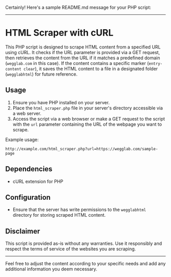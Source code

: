 Certainly! Here's a sample README.md message for your PHP script:

---

# HTML Scraper with cURL

This PHP script is designed to scrape HTML content from a specified URL using cURL. It checks if the URL parameter is provided via a GET request, then retrieves the content from the URL if it matches a predefined domain (`wegglab.com` in this case). If the content contains a specific marker (`entry-content clear`), it saves the HTML content to a file in a designated folder (`wegglabhtml`) for future reference.

## Usage

1. Ensure you have PHP installed on your server.
2. Place the `html_scraper.php` file in your server's directory accessible via a web server.
3. Access the script via a web browser or make a GET request to the script with the `url` parameter containing the URL of the webpage you want to scrape.

Example usage:

```
http://example.com/html_scraper.php?url=https://wegglab.com/sample-page
```

## Dependencies

- cURL extension for PHP

## Configuration

- Ensure that the server has write permissions to the `wegglabhtml` directory for storing scraped HTML content.

## Disclaimer

This script is provided as-is without any warranties. Use it responsibly and respect the terms of service of the websites you are scraping.

---

Feel free to adjust the content according to your specific needs and add any additional information you deem necessary.
